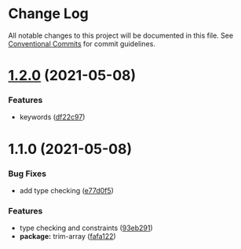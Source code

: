 # Change Log

All notable changes to this project will be documented in this file.
See [Conventional Commits](https://conventionalcommits.org) for commit guidelines.

# [1.2.0](https://github.com/oadpoaw/packages/compare/@oadpoaw/trim-array@1.1.0...@oadpoaw/trim-array@1.2.0) (2021-05-08)


### Features

* keywords ([df22c97](https://github.com/oadpoaw/packages/commit/df22c9768b78594ba38790efd0a730ceaea3043b))





# 1.1.0 (2021-05-08)


### Bug Fixes

* add type checking ([e77d0f5](https://github.com/oadpoaw/packages/commit/e77d0f5fb30d023c29720c104a589aa8ce641596))


### Features

* type checking and constraints ([93eb291](https://github.com/oadpoaw/packages/commit/93eb29188d627b36e1bcf152ebbbb4e8886604f2))
* **package:** trim-array ([fafa122](https://github.com/oadpoaw/packages/commit/fafa122ed228a5df32594992cfd64ac33c55856c))
